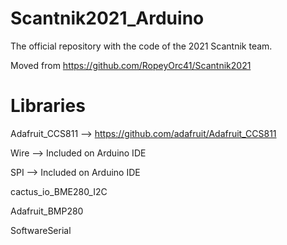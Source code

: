 # Scantnik2021_Arduino
The official repository with the code of the 2021 Scantnik team.

Moved from https://github.com/RopeyOrc41/Scantnik2021


# Libraries
Adafruit_CCS811 --> https://github.com/adafruit/Adafruit_CCS811

Wire --> Included on Arduino IDE

SPI --> Included on Arduino IDE

cactus_io_BME280_I2C

Adafruit_BMP280

SoftwareSerial
